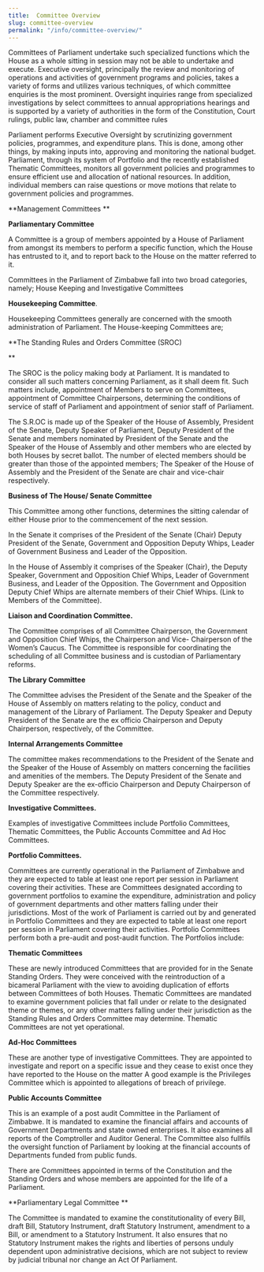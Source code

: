 ```yaml
---
title:  Committee Overview
slug: committee-overview
permalink: "/info/committee-overview/"
---
```


Committees of Parliament undertake such specialized functions which the House as a whole sitting in session may not be able to undertake and execute. Executive oversight, principally the review and monitoring of operations and activities of government programs and policies, takes a variety of forms and utilizes various techniques, of which committee enquiries is the most prominent. Oversight inquiries range from specialized investigations by select committees to annual appropriations hearings and is supported by a variety of authorities in the form of the Constitution, Court rulings, public law, chamber and committee rules

Parliament performs Executive Oversight by scrutinizing government policies, programmes, and expenditure plans. This is done, among other things, by making inputs into, approving and monitoring the national budget. Parliament, through its system of Portfolio and the recently established Thematic Committees, monitors all government policies and programmes to ensure efficient use and allocation of national resources. In addition, individual members can raise questions or move motions that relate to government policies and programmes.

**Management Committees **

**Parliamentary Committee**

A Committee is a group of members appointed by a House of Parliament from amongst its members to perform a specific function, which the House has entrusted to it, and to report back to the House on the matter referred to it.

Committees in the Parliament of Zimbabwe fall into two broad categories, namely; House Keeping and Investigative Committees

**Housekeeping Committee**.

Housekeeping Committees generally are concerned with the smooth administration of Parliament. The House-keeping Committees are;

**The Standing Rules and Orders Committee (SROC)

 **

The SROC is the policy making body at Parliament. It is mandated to consider all such matters concerning Parliament, as it shall deem fit. Such matters include, appointment of Members to serve on Committees, appointment of Committee Chairpersons, determining the conditions of service of staff of Parliament and appointment of senior staff of Parliament.

The S.R.OC is made up of the Speaker of the House of Assembly, President of the Senate, Deputy Speaker of Parliament, Deputy President of the Senate and members nominated by President of the Senate and the Speaker of the House of Assembly and other members who are elected by both Houses by secret ballot. The number of elected members should be greater than those of the appointed members; The Speaker of the House of Assembly and the President of the Senate are chair and vice-chair respectively.

 

**Business of The House/ Senate Committee**

This Committee among other functions, determines the sitting calendar of either House prior to the commencement of the next session.

In the Senate it comprises of the President of the Senate (Chair) Deputy President of the Senate, Government and Opposition Deputy Whips, Leader of Government Business and Leader of the Opposition.

In the House of Assembly it comprises of the Speaker (Chair), the Deputy Speaker, Government and Opposition Chief Whips, Leader of Government Business, and Leader of the Opposition. The Government and Opposition Deputy Chief Whips are alternate members of their Chief Whips. (Link to Members of the Committee).

 

**Liaison and Coordination Committee.**

The Committee comprises of all Committee Chairperson, the Government and Opposition Chief Whips, the Chairperson and Vice- Chairperson of the Women’s Caucus. The Committee is responsible for coordinating the scheduling of all Committee business and is custodian of Parliamentary reforms.

 

**The Library Committee**

The Committee advises the President of the Senate and the Speaker of the House of Assembly on matters relating to the policy, conduct and management of the Library of Parliament. The Deputy Speaker and Deputy President of the Senate are the ex officio Chairperson and Deputy Chairperson, respectively, of the Committee.

 

**Internal Arrangements Committee**

The committee makes recommendations to the President of the Senate and the Speaker of the House of Assembly on matters concerning the facilities and amenities of the members. The Deputy President of the Senate and Deputy Speaker are the ex-officio Chairperson and Deputy Chairperson of the Committee respectively.

 

**Investigative Committees.**

Examples of investigative Committees include Portfolio Committees, Thematic Committees, the Public Accounts Committee and Ad Hoc Committees.

 

**Portfolio Committees.**

Committees are currently operational in the Parliament of Zimbabwe and they are expected to table at least one report per session in Parliament covering their activities. These are Committees designated according to government portfolios to examine the expenditure, administration and policy of government departments and other matters falling under their jurisdictions.  Most of the work of Parliament is carried out by and generated in Portfolio Committees  and they are expected to table at least one report per session in Parliament covering their activities. Portfolio Committees perform both a pre-audit and post-audit function. The Portfolios include:

**Thematic Committees**

These are newly introduced Committees that are provided for in the Senate Standing Orders. They were conceived with the reintroduction of a bicameral Parliament with the view to avoiding duplication of efforts between Committees of both Houses. Thematic Committees are mandated to examine government policies that fall under or relate to the designated theme or themes, or any other matters falling under their jurisdiction as the Standing Rules and Orders Committee may determine. Thematic Committees are not yet operational.

 

**Ad-Hoc Committees**

These are another type of investigative Committees. They are appointed to investigate and report on a specific issue and they cease to exist once they have reported to the House on the matter A good example is the Privileges Committee which is appointed to allegations of breach of privilege.

 

**Public Accounts Committee**

This is an example of a post audit Committee in the Parliament of Zimbabwe. It is mandated to examine the financial affairs and accounts of Government Departments and state owned enterprises. It also examines all reports of the Comptroller and Auditor General. The Committee also fullfils the oversight function of Parliament by looking at the financial accounts of Departments funded from public funds.

There are Committees appointed in terms of the Constitution and the Standing Orders and whose members are appointed for the life of a Parliament.

 

**Parliamentary Legal Committee **

The Committee is mandated to examine the constitutionality of every Bill, draft Bill, Statutory Instrument, draft Statutory Instrument, amendment to a Bill, or amendment to a Statutory Instrument. It also ensures that no Statutory Instrument makes the rights and liberties of persons unduly dependent upon administrative decisions, which are not subject to review by judicial tribunal nor change an Act Of Parliament.
